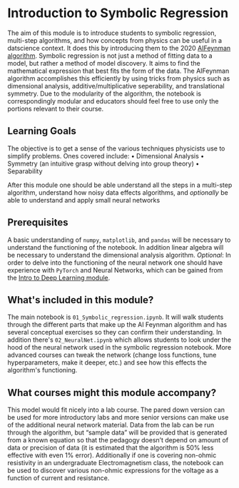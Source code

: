 # Introduction to Symbolic Regression
The aim of this module is to introduce students to symbolic regression, multi-step algorithms, and how concepts from physics can be useful in a datscience context. It does this by introducing them to the 2020 [AIFeynman algorithm](https://www.science.org/doi/10.1126/sciadv.aay2631). Symbolic regression is not just a method of fitting data to a model, but rather a method of model discovery. It aims to find the mathematical expression that best fits the form of the data. The AIFeynman algorithm accomplishes this efficiently by using tricks from physics such as dimensional analysis, additive/multiplicative seperability, and translational symmetry. Due to the modularity of the algorithm, the notebook is correspondingly modular and educators should feel free to use only the portions relevant to their course.

## Learning Goals
The objective is to get a sense of the various techniques physicists use to simplify problems. Ones covered include:
• Dimensional Analysis
• Symmetry (an intuitive grasp without delving into group theory)
• Separability

After this module one should be able understand all the steps in a multi-step algorithm, understand how noisy data effects algorithms, and *optionally* be able to understand and apply small neural networks

## Prerequisites
A basic understanding of ```numpy```, ```matplotlib```, and ```pandas``` will be necessary to understand the functioning of the notebook. In addition linear algebra will be necessary to understand the dimensional analysis algorithm.
*Optional*: In order to delve into the functioning of the neural network one should have experience with ```PyTorch``` and Neural Networks, which can be gained from the [Intro to Deep Learning module](../Intro_to_Deep_Learning/).

## What's included in this module?
The main notebook is ```01_Symbolic_regression.ipynb```. It will walk students through the different parts that make up the AI Feynman algorithm and has several conceptual exercises so they can confirm their understanding. In addition there's ```02_NeuralNet.ipynb``` which allows students to look under the hood of the neural network used in the symbolic regression notebook. More advanced courses can tweak the network (change loss functions, tune hyperparameters, make it deeper, etc.) and see how this effects the algorithm's functioning.

## What courses might this module accompany?
This model would fit nicely into a lab course. The pared down version can be used for more introductory labs and more senior versions can make use of the additional neural network material. Data from the lab can be run through the algorithm, but “sample data” will be provided that is generated from a known equation so that the pedagogy doesn’t depend on amount of data or precision of data (it is estimated that the algorithm is 50% less effective with even 1% error).
Additionally if one is covering non-ohmic resistivity in an undergraduate Electromagnetism class, the notebook can be used to discover various non-ohmic expressions for the voltage as a function of current and resistance.
